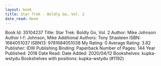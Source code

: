 ```yaml
---
layout: book
title: Star Trek - Boldly Go, Vol. 2
date_read: None
---
```


Book Id: 35104237
Title: Star Trek: Boldly Go, Vol. 2
Author: Mike Johnson
Author l-f: Johnson, Mike
Additional Authors: Tony Shasteen
ISBN: 1684051037
ISBN13: 9781684051038
My Rating: 0
Average Rating: 3.82
Publisher: IDW Publishing
Binding: Paperback
Number of Pages: 144
Year Published: 2018
Date Read: 
Date Added: 2020/04/12
Bookshelves: kupka-wstydu
Bookshelves with positions: kupka-wstydu (#1192)

